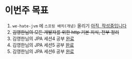 # 이번주 목표   
1. `we-hate-jvm` 에 `스프링 배치(개념)` 올리기 [아직, 작성중입니다](https://github.com/springframework-sprout/Spring_Expert/blob/main/springbatch/SpringBatch.md)
2. ~~김영한님의 모든 개발자를 위한 http 기본 지식, 전부 정리~~ 
3. 김영한님의 JPA 세션4 공부 [완료](https://github.com/springframework-sprout/JPA-Programming/blob/main/04%20%EC%97%94%ED%8B%B0%ED%8B%B0%20%EB%A7%A4%ED%95%91.md)
4. 김영한님의 JPA 세션5 공부 [완료](https://github.com/springframework-sprout/JPA-Programming/blob/main/05%20%EC%97%B0%EA%B4%80%EA%B4%80%EA%B3%84%20%EB%A7%A4%ED%95%91%20%EA%B8%B0%EC%B4%88.md)
5. 김영한님의 JPA 세션6 공부 [완료](https://github.com/springframework-sprout/JPA-Programming/blob/main/06%20%EB%8B%A4%EC%96%91%ED%95%9C%20%EC%97%B0%EA%B4%80%EA%B4%80%EA%B3%84%20%EB%A7%A4%ED%95%91.md)
